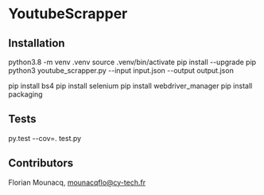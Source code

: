 # YoutubeScrapper

## Installation 
python3.8 -m venv .venv
source .venv/bin/activate
pip install --upgrade pip
python3 youtube_scrapper.py --input input.json --output output.json

pip install bs4
pip install selenium
pip install webdriver_manager
pip install packaging

## Tests
py.test --cov=. test.py

## Contributors
Florian Mounacq, mounacqflo@cy-tech.fr

